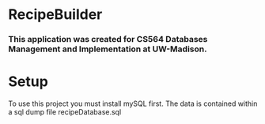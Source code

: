 # RecipeBuilder
### This application was created for CS564 Databases Management and Implementation at UW-Madison.
# Setup
To use this project you must install mySQL first. The data is contained within a sql dump file recipeDatabase.sql

